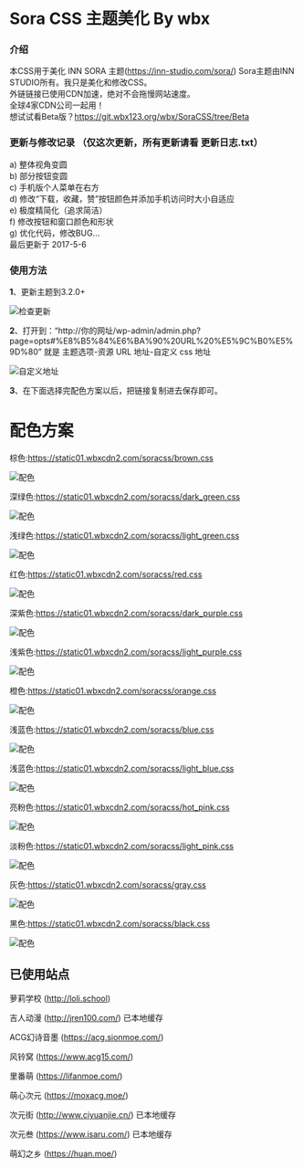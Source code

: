# Sora CSS 主题美化 By wbx
### 介绍
本CSS用于美化 INN SORA 主题(https://inn-studio.com/sora/) Sora主题由INN STUDIO所有。我只是美化和修改CSS。<br>
外链链接已使用CDN加速，绝对不会拖慢网站速度。<br>
全球4家CDN公司一起用！<br>
想试试看Beta版？https://git.wbx123.org/wbx/SoraCSS/tree/Beta

### 更新与修改记录 （仅这次更新，所有更新请看 更新日志.txt）
a)	整体视角变圆<br>
b)	部分按钮变圆<br>
c)	手机版个人菜单在右方<br>
d)	修改“下载，收藏，赞”按钮颜色并添加手机访问时大小自适应<br>
e)	极度精简化（追求简洁）<br>
f)	修改按钮和窗口颜色和形状<br>
g)	优化代码，修改BUG…<br>
最后更新于 2017-5-6<br>

### 使用方法
**1**、更新主题到3.2.0+

![检查更新](https://ooo.0o0.ooo/2017/04/28/59029cca59954.jpg)

**2**、打开到：“http://你的网址/wp-admin/admin.php?page=opts#%E8%B5%84%E6%BA%90%20URL%20%E5%9C%B0%E5%9D%80” 就是 主题选项-资源 URL 地址-自定义 css 地址

![自定义地址](https://ooo.0o0.ooo/2017/04/28/59029c93f089d.jpg)

**3**、在下面选择完配色方案以后，把链接复制进去保存即可。

# 配色方案

棕色:https://static01.wbxcdn2.com/soracss/brown.css

![配色](https://ooo.0o0.ooo/2017/04/28/5902bf9f9127a.jpg)

深绿色:https://static01.wbxcdn2.com/soracss/dark_green.css

![配色](https://ooo.0o0.ooo/2017/04/28/5902bf9f93fd8.jpg)

浅绿色:https://static01.wbxcdn2.com/soracss/light_green.css

![配色](https://ooo.0o0.ooo/2017/04/28/5902b7b7c86c3.jpg)

红色:https://static01.wbxcdn2.com/soracss/red.css

![配色](https://ooo.0o0.ooo/2017/04/28/5902bf9fc1f02.jpg)

深紫色:https://static01.wbxcdn2.com/soracss/dark_purple.css

![配色](https://ooo.0o0.ooo/2017/04/28/5902bfa1a8801.jpg)

浅紫色:https://static01.wbxcdn2.com/soracss/light_purple.css

![配色](https://ooo.0o0.ooo/2017/04/28/5902bfa1a4c6d.jpg)

橙色:https://static01.wbxcdn2.com/soracss/orange.css

![配色](https://ooo.0o0.ooo/2017/04/28/5902bfa1cb6eb.jpg)

浅蓝色:https://static01.wbxcdn2.com/soracss/blue.css

![配色](https://ooo.0o0.ooo/2017/04/28/5902bfa19b125.jpg)

浅蓝色:https://static01.wbxcdn2.com/soracss/light_blue.css

![配色](https://ooo.0o0.ooo/2017/04/28/5902c1d300ba5.jpg)

亮粉色:https://static01.wbxcdn2.com/soracss/hot_pink.css

![配色](https://ooo.0o0.ooo/2017/04/28/5902bfa19ef25.jpg)

淡粉色:https://static01.wbxcdn2.com/soracss/light_pink.css

![配色](https://ooo.0o0.ooo/2017/04/28/5902b7b7c6938.jpg)

灰色:https://static01.wbxcdn2.com/soracss/gray.css

![配色](https://ooo.0o0.ooo/2017/04/28/5902bfa1a2267.jpg)

黑色:https://static01.wbxcdn2.com/soracss/black.css

![配色](https://ooo.0o0.ooo/2017/04/28/5902bfa1986e4.jpg)

## 已使用站点
萝莉学校 (http://loli.school)

吉人动漫 (http://jren100.com/) 已本地缓存

ACG幻诗音墨 (https://acg.sionmoe.com/)

风铃窝 (https://www.acg15.com/)

里番萌 (https://lifanmoe.com/)

萌心次元 (https://moxacg.moe/)

次元街 (http://www.ciyuanjie.cn/) 已本地缓存

次元叁 (https://www.isaru.com/) 已本地缓存

萌幻之乡 (https://huan.moe/)
